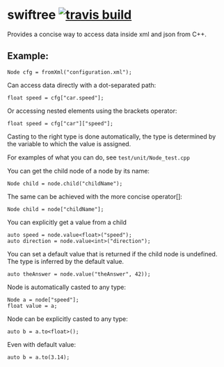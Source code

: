 # swiftree [![travis build](http://img.shields.io/travis/alessandro-pezzato/swiftree.svg?style=flat)](https://travis-ci.org/alessandro-pezzato/swiftree)

Provides a concise way to access data inside xml and json from C++.

## Example:

    Node cfg = fromXml("configuration.xml");

Can access data directly with a dot-separated path:

    float speed = cfg["car.speed"];

Or accessing nested elements using the brackets operator:

    float speed = cfg["car"]["speed"];

Casting to the right type is done automatically, the type is
determined by the variable to which the value is assigned.

For examples of what you can do, see `test/unit/Node_test.cpp`

You can get the child node of a node by its name:

	Node child = node.child("childName");

The same can be achieved with the more concise operator[]:

	Node child = node["childName"];

You can explicitly get a value from a child 
	
	auto speed = node.value<float>("speed");
	auto direction = node.value<int>("direction");

You can set a default value that is returned if the child node is undefined.
The type is inferred by the default value.

	auto theAnswer = node.value("theAnswer", 42));

Node is automatically casted to any type:

	Node a = node["speed"];
	float value = a;

Node can be explicitly casted to any type: 

	auto b = a.to<float>();

Even with default value:

	auto b = a.to(3.14);

